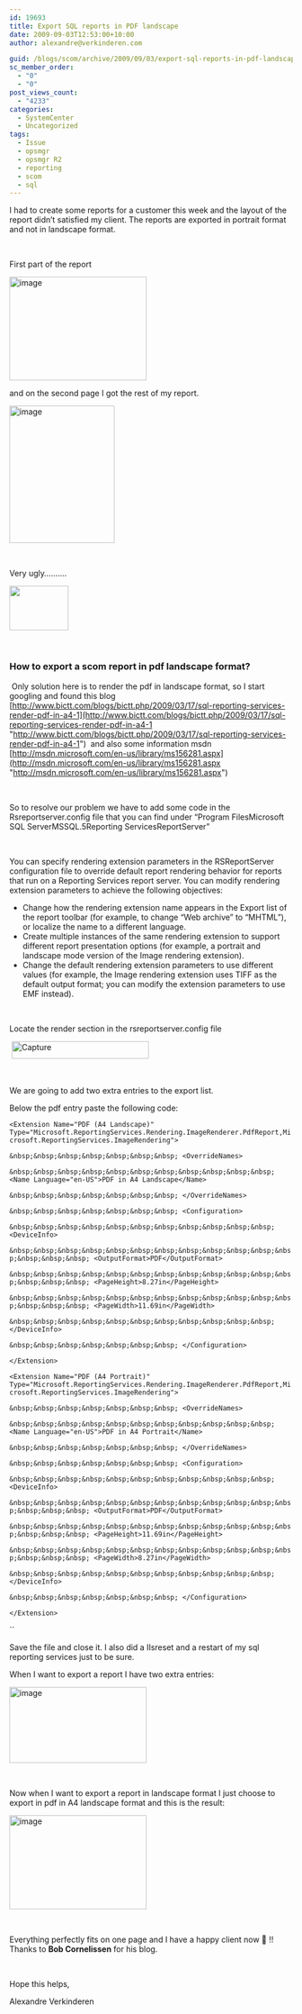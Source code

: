 ```yaml
---
id: 19693
title: Export SQL reports in PDF landscape
date: 2009-09-03T12:53:00+10:00
author: alexandre@verkinderen.com

guid: /blogs/scom/archive/2009/09/03/export-sql-reports-in-pdf-landscape.aspx
sc_member_order:
  - "0"
  - "0"
post_views_count:
  - "4233"
categories:
  - SystemCenter
  - Uncategorized
tags:
  - Issue
  - opsmgr
  - opsmgr R2
  - reporting
  - scom
  - sql
---
```

I had to create some reports for a customer this week and the layout of the report didn&rsquo;t satisfied my client. The reports are exported in portrait format and not in landscape format.

&nbsp;

First part of the report

[<img height="184" width="244" src="https://mscloudstorage.blob.core.windows.net/mscloudstorage//2012/06/image_thumb_43A1B614.png" alt="image" border="0" style="border-right-width: 0px;border-top-width: 0px;border-bottom-width: 0px;border-left-width: 0px" />](http://scug.be/scom/files/2012/06/image_127FEAC3.png)

and on the second page I got the rest of my report.

[<img height="244" width="187" src="https://mscloudstorage.blob.core.windows.net/mscloudstorage//2012/06/image_thumb_1818281E.png" alt="image" border="0" style="border-right-width: 0px;border-top-width: 0px;border-bottom-width: 0px;border-left-width: 0px" />](http://scug.be/scom/files/2012/06/image_00C5719A.png)

&nbsp;

Very ugly&hellip;&hellip;&hellip;.

<img height="79" width="105" src="http://www.midwestrocklobster.com/ugly/ugly3_lg.gif" /> 

&nbsp;

### How to export a scom report in pdf landscape format?

&nbsp;Only solution here is to render the pdf in landscape format, so I start googling and found this blog [http://www.bictt.com/blogs/bictt.php/2009/03/17/sql-reporting-services-render-pdf-in-a4-1](http://www.bictt.com/blogs/bictt.php/2009/03/17/sql-reporting-services-render-pdf-in-a4-1 "http://www.bictt.com/blogs/bictt.php/2009/03/17/sql-reporting-services-render-pdf-in-a4-1")&nbsp; and also some information msdn [http://msdn.microsoft.com/en-us/library/ms156281.aspx](http://msdn.microsoft.com/en-us/library/ms156281.aspx "http://msdn.microsoft.com/en-us/library/ms156281.aspx")&nbsp;

&nbsp;

So to resolve our problem we have to add some code in the Rsreportserver.config file that you can find under &ldquo;Program FilesMicrosoft SQL ServerMSSQL.5Reporting ServicesReportServer&rdquo;

&nbsp;

You can specify rendering extension parameters in the RSReportServer configuration file to override default report rendering behavior for reports that run on a Reporting Services report server. You can modify rendering extension parameters to achieve the following objectives:

  * Change how the rendering extension name appears in the Export list of the report toolbar (for example, to change &#8220;Web archive&#8221; to &#8220;MHTML&#8221;), or localize the name to a different language. 
  * Create multiple instances of the same rendering extension to support different report presentation options (for example, a portrait and landscape mode version of the Image rendering extension). 
  * Change the default rendering extension parameters to use different values (for example, the Image rendering extension uses TIFF as the default output format; you can modify the extension parameters to use EMF instead). 

&nbsp;

Locate the render section in the rsreportserver.config file

&nbsp;[<img height="31" width="244" src="https://mscloudstorage.blob.core.windows.net/mscloudstorage//2012/06/Capture_thumb_1D1F872F.png" alt="Capture" border="0" style="border-bottom: 0px;border-left: 0px;border-top: 0px;border-right: 0px" />](https://mscloudstorage.blob.core.windows.net/mscloudstorage//2012/06/Capture_108F4962.png)

&nbsp;

We are going to add two extra entries to the export list.

Below the pdf entry paste the following code:

`<Extension Name="PDF (A4 Landscape)" Type="Microsoft.ReportingServices.Rendering.ImageRenderer.PdfReport,Microsoft.ReportingServices.ImageRendering">`

`&nbsp;&nbsp;&nbsp;&nbsp;&nbsp;&nbsp;&nbsp; <OverrideNames>`

`&nbsp;&nbsp;&nbsp;&nbsp;&nbsp;&nbsp;&nbsp;&nbsp;&nbsp;&nbsp;&nbsp; <Name Language="en-US">PDF in A4 Landscape</Name>`

`&nbsp;&nbsp;&nbsp;&nbsp;&nbsp;&nbsp;&nbsp; </OverrideNames>`

`&nbsp;&nbsp;&nbsp;&nbsp;&nbsp;&nbsp;&nbsp; <Configuration>`

`&nbsp;&nbsp;&nbsp;&nbsp;&nbsp;&nbsp;&nbsp;&nbsp;&nbsp;&nbsp;&nbsp; <DeviceInfo>`

`&nbsp;&nbsp;&nbsp;&nbsp;&nbsp;&nbsp;&nbsp;&nbsp;&nbsp;&nbsp;&nbsp;&nbsp;&nbsp;&nbsp;&nbsp; <OutputFormat>PDF</OutputFormat>`

`&nbsp;&nbsp;&nbsp;&nbsp;&nbsp;&nbsp;&nbsp;&nbsp;&nbsp;&nbsp;&nbsp;&nbsp;&nbsp;&nbsp;&nbsp; <PageHeight>8.27in</PageHeight>`

`&nbsp;&nbsp;&nbsp;&nbsp;&nbsp;&nbsp;&nbsp;&nbsp;&nbsp;&nbsp;&nbsp;&nbsp;&nbsp;&nbsp;&nbsp; <PageWidth>11.69in</PageWidth>`

`&nbsp;&nbsp;&nbsp;&nbsp;&nbsp;&nbsp;&nbsp;&nbsp;&nbsp;&nbsp;&nbsp; </DeviceInfo>`

`&nbsp;&nbsp;&nbsp;&nbsp;&nbsp;&nbsp;&nbsp; </Configuration>`

`</Extension>`

`<Extension Name="PDF (A4 Portrait)" Type="Microsoft.ReportingServices.Rendering.ImageRenderer.PdfReport,Microsoft.ReportingServices.ImageRendering">`

`&nbsp;&nbsp;&nbsp;&nbsp;&nbsp;&nbsp;&nbsp; <OverrideNames>`

`&nbsp;&nbsp;&nbsp;&nbsp;&nbsp;&nbsp;&nbsp;&nbsp;&nbsp;&nbsp;&nbsp; <Name Language="en-US">PDF in A4 Portrait</Name>`

`&nbsp;&nbsp;&nbsp;&nbsp;&nbsp;&nbsp;&nbsp; </OverrideNames>`

`&nbsp;&nbsp;&nbsp;&nbsp;&nbsp;&nbsp;&nbsp; <Configuration>`

`&nbsp;&nbsp;&nbsp;&nbsp;&nbsp;&nbsp;&nbsp;&nbsp;&nbsp;&nbsp;&nbsp; <DeviceInfo>`

`&nbsp;&nbsp;&nbsp;&nbsp;&nbsp;&nbsp;&nbsp;&nbsp;&nbsp;&nbsp;&nbsp;&nbsp;&nbsp;&nbsp;&nbsp; <OutputFormat>PDF</OutputFormat>`

`&nbsp;&nbsp;&nbsp;&nbsp;&nbsp;&nbsp;&nbsp;&nbsp;&nbsp;&nbsp;&nbsp;&nbsp;&nbsp;&nbsp;&nbsp; <PageHeight>11.69in</PageHeight>`

`&nbsp;&nbsp;&nbsp;&nbsp;&nbsp;&nbsp;&nbsp;&nbsp;&nbsp;&nbsp;&nbsp;&nbsp;&nbsp;&nbsp;&nbsp; <PageWidth>8.27in</PageWidth>`

`&nbsp;&nbsp;&nbsp;&nbsp;&nbsp;&nbsp;&nbsp;&nbsp;&nbsp;&nbsp;&nbsp; </DeviceInfo>`

`&nbsp;&nbsp;&nbsp;&nbsp;&nbsp;&nbsp;&nbsp; </Configuration>`

`</Extension>`

``

Save the file and close it. I also did a IIsreset and a restart of my sql reporting services just to be sure.

When I want to export a report I have two extra entries:

[<img height="135" width="244" src="https://mscloudstorage.blob.core.windows.net/mscloudstorage//2012/06/image_thumb_212EF663.png" alt="image" border="0" style="border-right-width: 0px;border-top-width: 0px;border-bottom-width: 0px;border-left-width: 0px" />](http://scug.be/scom/files/2012/06/image_73AB45EE.png)

&nbsp;

Now when I want to export a report in landscape format I just choose to export in pdf in A4 landscape format and this is the result:

[<img height="167" width="244" src="https://mscloudstorage.blob.core.windows.net/mscloudstorage//2012/06/image_thumb_7F234844.png" alt="image" border="0" style="border-bottom: 0px;border-left: 0px;border-top: 0px;border-right: 0px" />](https://mscloudstorage.blob.core.windows.net/mscloudstorage//2012/06/image_67424427.png)

&nbsp;

Everything perfectly fits&nbsp;on one page and I have a happy client now 🙂 !!&nbsp; Thanks to **Bob Cornelissen** for his blog.

&nbsp;

Hope this helps,

Alexandre Verkinderen
